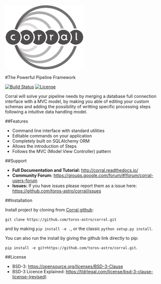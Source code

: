 <img src='./docs/logo_corral.jpg' alt='Corral' width=260/>

#The Powerful Pipeline Framework

[![Build Status](https://travis-ci.org/toros-astro/corral.svg?branch=master)](https://travis-ci.org/toros-astro/corral)
[![License](https://img.shields.io/badge/License-BSD%203--Clause-blue.svg)](https://opensource.org/licenses/BSD-3-Clause)

Corral will solve your pipeline needs by merging a database full connection
interface with a MVC model, by making you able of editing your custom schemas
and adding the possibility of writting specific processing steps following a
intuitive data handling model.

##Features

*   Command line interface with standard utilities
*   Editable commands on your application
*   Completely built on SQLAlchemy ORM
*   Allows the introduction of Steps
*   Follows the MVC (Model View Controller) pattern

##Support

-   **Full Documentation and Tutorial:** http://corral.readthedocs.io/
-   **Community Forum:**
    https://groups.google.com/forum/#!forum/corral-users-forum
-   **Issues:** If you have issues please report them as a issue
    here: https://github.com/toros-astro/corral/issues

##Installation


Install project by cloning from [Corral github](https://github.com/toros-astro/corral.git):

```git clone https://github.com/toros-astro/corral.git```

and by making `pip install -e .`, or the classic `python setup.py install`.

You can also run the install by giving the github link directly to pip:

```pip install -e git+https://github.com/toros-astro/corral.git```.


##License

-   BSD-3: https://opensource.org/licenses/BSD-3-Clause
-   BSD-3 Licence Explained: https://tldrlegal.com/license/bsd-3-clause-license-(revised)
